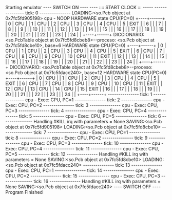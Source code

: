 Starting emulator
 ---- SWITCH ON ---- 
---- :::: START CLOCK  ::: -----
        --------------- tick: 0 ---------------
LOADING:<so.Pcb object at 0x7fc5fd905198>
cpu - NOOP
HARDWARE state CPU(PC=0)
+----+------+
|  0 | CPU  |
|  1 | CPU  |
|  2 | CPU  |
|  3 | CPU  |
|  4 | CPU  |
|  5 | EXIT |
|  6 |      |
|  7 |      |
|  8 |      |
|  9 |      |
| 10 |      |
| 11 |      |
| 12 |      |
| 13 |      |
| 14 |      |
| 15 |      |
| 16 |      |
| 17 |      |
| 18 |      |
| 19 |      |
| 20 |      |
| 21 |      |
| 22 |      |
| 23 |      |
| 24 |      |
+----+------+
DICCIONARIO: <so.PcbTable object at 0x7fc5fd8cbeb8>--proceso: <so.Pcb object at 0x7fc5fd8cbe10>, base=6
HARDWARE state CPU(PC=0)
+----+------+
|  0 | CPU  |
|  1 | CPU  |
|  2 | CPU  |
|  3 | CPU  |
|  4 | CPU  |
|  5 | EXIT |
|  6 | CPU  |
|  7 | CPU  |
|  8 | CPU  |
|  9 | CPU  |
| 10 | CPU  |
| 11 | EXIT |
| 12 |      |
| 13 |      |
| 14 |      |
| 15 |      |
| 16 |      |
| 17 |      |
| 18 |      |
| 19 |      |
| 20 |      |
| 21 |      |
| 22 |      |
| 23 |      |
| 24 |      |
+----+------+
DICCIONARIO: <so.PcbTable object at 0x7fc5fd8cbeb8>--proceso: <so.Pcb object at 0x7fc5fdacc240>, base=12
HARDWARE state CPU(PC=0)
+----+------+
|  0 | CPU  |
|  1 | CPU  |
|  2 | CPU  |
|  3 | CPU  |
|  4 | CPU  |
|  5 | EXIT |
|  6 | CPU  |
|  7 | CPU  |
|  8 | CPU  |
|  9 | CPU  |
| 10 | CPU  |
| 11 | EXIT |
| 12 | CPU  |
| 13 | CPU  |
| 14 | CPU  |
| 15 | EXIT |
| 16 |      |
| 17 |      |
| 18 |      |
| 19 |      |
| 20 |      |
| 21 |      |
| 22 |      |
| 23 |      |
| 24 |      |
+----+------+
        --------------- tick: 1 ---------------
cpu - Exec: CPU, PC=1
        --------------- tick: 2 ---------------
cpu - Exec: CPU, PC=2
        --------------- tick: 3 ---------------
cpu - Exec: CPU, PC=3
        --------------- tick: 4 ---------------
cpu - Exec: CPU, PC=4
        --------------- tick: 5 ---------------
cpu - Exec: CPU, PC=5
        --------------- tick: 6 ---------------
Handling #KILL irq with parameters = None
SAVING:<so.Pcb object at 0x7fc5fd905198>
LOADING:<so.Pcb object at 0x7fc5fd8cbe10>
        --------------- tick: 7 ---------------
cpu - Exec: CPU, PC=1
        --------------- tick: 8 ---------------
cpu - Exec: CPU, PC=2
        --------------- tick: 9 ---------------
cpu - Exec: CPU, PC=3
        --------------- tick: 10 ---------------
cpu - Exec: CPU, PC=4
        --------------- tick: 11 ---------------
cpu - Exec: CPU, PC=5
        --------------- tick: 12 ---------------
Handling #KILL irq with parameters = None
SAVING:<so.Pcb object at 0x7fc5fd8cbe10>
LOADING:<so.Pcb object at 0x7fc5fdacc240>
        --------------- tick: 13 ---------------
cpu - Exec: CPU, PC=1
        --------------- tick: 14 ---------------
cpu - Exec: CPU, PC=2
        --------------- tick: 15 ---------------
cpu - Exec: CPU, PC=3
        --------------- tick: 16 ---------------
Handling #KILL irq with parameters = None
SAVING:<so.Pcb object at 0x7fc5fdacc240>
 ---- SWITCH OFF ---- 
 Program Finished 
